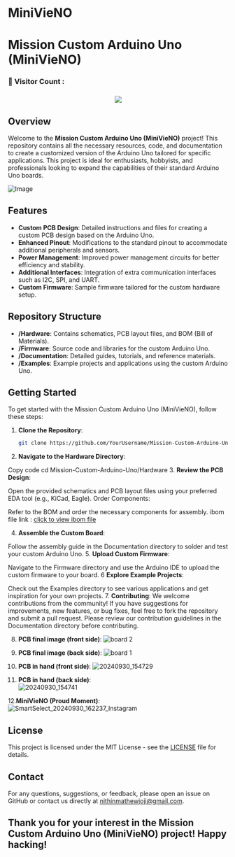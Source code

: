 # MiniVieNO

# Mission Custom Arduino Uno (MiniVieNO)

<h3 align="left">🔎 Visitor Count :</h3>

###

<div align="center">
  <img src="https://profile-counter.glitch.me/nithinmathewjoji/count.svg?"  />
</div>

###


## Overview

Welcome to the **Mission Custom Arduino Uno (MiniVieNO)** project! This repository contains all the necessary resources, code, and documentation to create a customized version of the Arduino Uno tailored for specific applications. This project is ideal for enthusiasts, hobbyists, and professionals looking to expand the capabilities of their standard Arduino Uno boards.

![Image](https://github.com/users/nithinmathewjoji/projects/2/assets/76144003/81db48c3-1807-46f2-ad82-97d2f50e9726)

## Features

- **Custom PCB Design**: Detailed instructions and files for creating a custom PCB design based on the Arduino Uno.
- **Enhanced Pinout**: Modifications to the standard pinout to accommodate additional peripherals and sensors.
- **Power Management**: Improved power management circuits for better efficiency and stability.
- **Additional Interfaces**: Integration of extra communication interfaces such as I2C, SPI, and UART.
- **Custom Firmware**: Sample firmware tailored for the custom hardware setup.

## Repository Structure

- **/Hardware**: Contains schematics, PCB layout files, and BOM (Bill of Materials).
- **/Firmware**: Source code and libraries for the custom Arduino Uno.
- **/Documentation**: Detailed guides, tutorials, and reference materials.
- **/Examples**: Example projects and applications using the custom Arduino Uno.

## Getting Started

To get started with the Mission Custom Arduino Uno (MiniVieNO), follow these steps:

1. **Clone the Repository**:
   ```bash
   git clone https://github.com/YourUsername/Mission-Custom-Arduino-Uno.git

2. **Navigate to the Hardware Directory**:


Copy code
cd Mission-Custom-Arduino-Uno/Hardware
3. **Review the PCB Design**:

Open the provided schematics and PCB layout files using your preferred EDA tool (e.g., KiCad, Eagle).
Order Components:

Refer to the BOM and order the necessary components for assembly.
ibom file link : [click to view ibom file](https://nithinmathewjoji.github.io/MiniVieNO-Custom-Arduino-R3-from-scratch/)

4. **Assemble the Custom Board**:

Follow the assembly guide in the Documentation directory to solder and test your custom Arduino Uno.
5. **Upload Custom Firmware**:

Navigate to the Firmware directory and use the Arduino IDE to upload the custom firmware to your board.
6 **Explore Example Projects**:

Check out the Examples directory to see various applications and get inspiration for your own projects.
7. **Contributing**:
We welcome contributions from the community! If you have suggestions for improvements, new features, or bug fixes, feel free to fork the repository and submit a pull request. Please review our contribution guidelines in the Documentation directory before contributing.

8. **PCB final image (front side)**:
   ![board 2](https://github.com/user-attachments/assets/7e08c409-10b8-458e-a5c3-56f6b68d2042)
   
9. **PCB final image (back side)**:
    ![board 1](https://github.com/user-attachments/assets/0e2b6026-f538-423f-9b5f-25d7c73a2dcf)
10. **PCB in hand (front side)**:
    ![20240930_154729](https://github.com/user-attachments/assets/7f3f29ad-3067-4b32-827d-bde7c7d9693b)

11. **PCB in hand (back side)**:  
   ![20240930_154741](https://github.com/user-attachments/assets/170676e3-4b80-4a26-8ef1-cfff1c3cb02f)

12.**MiniVieNO (Proud Moment)**:
  ![SmartSelect_20240930_162237_Instagram](https://github.com/user-attachments/assets/1e5fb3a0-9b91-473b-bccd-f4d021da807f)


## License
This project is licensed under the MIT License - see the [LICENSE](LICENSE) file for details.

## Contact
For any questions, suggestions, or feedback, please open an issue on GitHub or contact us directly at nithinmathewjoji@gmail.com.

## Thank you for your interest in the Mission Custom Arduino Uno (MiniVieNO) project! Happy hacking!
